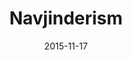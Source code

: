 ---
layout: site
title: "Navjinderism"
date: 2015-11-17
categories: [community]
version: 1.3.20
major: 1
minor: 3
patch: 20
slug: navjinderism
link: http://navjinderism.com/
permalink: /sites/:slug
---